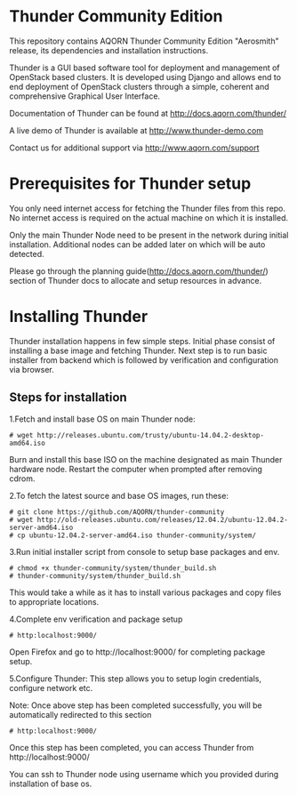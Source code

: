 # Thunder Community Edition

This repository contains AQORN Thunder Community Edition "Aerosmith" release, its dependencies and installation instructions.

Thunder is a GUI based software tool for deployment and management of OpenStack based clusters. It is developed using Django and allows end to end deployment of OpenStack clusters through a simple, coherent and comprehensive Graphical User Interface.

Documentation of Thunder can be found at http://docs.aqorn.com/thunder/

A live demo of Thunder is available at http://www.thunder-demo.com

Contact us for additional support via http://www.aqorn.com/support

Prerequisites for Thunder setup
===============================

You only need internet access for fetching the Thunder files from this repo. No internet access is required on the actual machine on which it is installed.

Only the main Thunder Node need to be present in the network during initial installation. Additional nodes can be added later on which will be auto detected.

Please go through the planning guide(http://docs.aqorn.com/thunder/) section of Thunder docs to allocate and setup resources in advance.

Installing Thunder
======================

Thunder installation happens in few simple steps. Initial phase consist of installing a base image and fetching Thunder. Next step is to run basic installer from backend which is followed by verification and configuration via browser.

Steps for installation
----------------------

1.Fetch and install base OS on main Thunder node:

    # wget http://releases.ubuntu.com/trusty/ubuntu-14.04.2-desktop-amd64.iso
    
    
Burn and install this base ISO on the machine designated as main Thunder hardware node. Restart the computer when prompted after removing cdrom.

2.To fetch the latest source and base OS images, run these:

    # git clone https://github.com/AQORN/thunder-community
    # wget http://old-releases.ubuntu.com/releases/12.04.2/ubuntu-12.04.2-server-amd64.iso
    # cp ubuntu-12.04.2-server-amd64.iso thunder-community/system/

3.Run initial installer script from console to setup base packages and env.

    # chmod +x thunder-community/system/thunder_build.sh
    # thunder-community/system/thunder_build.sh
    

  This would take a while as it has to install various packages and copy files to appropriate locations.

4.Complete env verification and package setup

    # http:localhost:9000/

  Open Firefox and go to http://localhost:9000/ for completing package setup.
 
 
5.Configure Thunder: This step allows you to setup login credentials, configure network etc.

  Note: Once above step has been completed successfully, you will be automatically redirected to this section

    # http:localhost:9000/
    
 Once this step has been completed, you can access Thunder from http://localhost:9000/

You can ssh to Thunder node using username which you provided during installation of base os.
